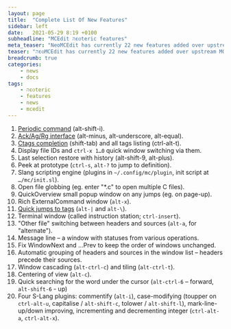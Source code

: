 ```yaml
---
layout: page
title:  "Complete List Of New Features"
sidebar: left
date:   2021-05-29 8:19 +0100
subheadline: "MCEdit הϵѻteric features"
meta_teaser: "NeoMCEdit has currently 22 new features added over upstream MCEdit. Here is a complete list of them."
teaser: "הϵѻMCEdit has currently 22 new features added over upstream MCEdit. Here is a complete list of them."
breadcrumb: true
categories: 
    - news
    - docs
tags:
    - הϵѻteric
    - features
    - news
    - mcedit
---
```


1. <a href="/unwritten_planned">Periodic command</a> (alt-shift-i).
2. <a href="/news/docs/Ag-Ack-Ripgrep-Interface/">Ack/Ag/Rg interface</a> (alt-minus, alt-underscore, alt-equal).
3. <a href="/news/docs/Completion-From-CTags/">Ctags completion</a> (shift-tab) and all tags listing (ctrl-alt-t).
4. Display file IDs and `ctrl-x 1…0` quick window switching via them.
5. Last selection restore with history (alt-shift-9, alt-plus).
6. Peek at prototype (`ctrl-s`, `alt-?` to jump to definition).
7. Slang scripting engine (plugins in `~/.config/mc/plugin`, init script at `…/mc/init.sl`).
8. Open file globbing (eg. enter "*.c" to open multiple C files).
9. QuickOverview small popup window on any jumps (eg. on page-up).
10. Rich ExternalCommand window (`alt-x`).
11. <a href="/news/docs/Other-CTags-Features/">Quick jumps to tags</a> (`alt-|` and `alt-\`).
12. Terminal window (called instruction station; `ctrl-insert`).
13. "Other file" switching between headers and sources (`alt-a`, for "alternate").
14. Message line – a window with statuses from various operations.
15. Fix WindowNext and …Prev to keep the order of windows unchanged.
16. Automatic grouping of headers and sources in the window list – headers precede
    their sources.
17. Window cascading (`alt-ctrl-c`) and tiling (`alt-ctrl-t`).
18. Centering of view (`alt-c`).
19. Quick searching for the word under the cursor (`alt-ctrl-6` –
    forward, `alt-shift-6` - up) 
20. Four S-Lang plugins: commentify (`alt-i`), case-modifying
    (toupper on `ctrl-alt-u`, capitalise / `alt-shift-c`,
    tolower / `alt-shift-l`), mark-line-up/down improving,
    incrementing and decrementing integer (`ctrl-alt-a`,
    `ctrl-alt-x`).






